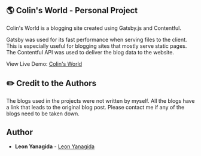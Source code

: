 ## 🌎 Colin's World - Personal Project

Colin's World is a blogging site created using Gatsby.js and Contentful.

Gatsby was used for its fast performance when serving files to the client. This is especially useful for blogging sites that mostly serve static pages. The Contentful API was used to deliver the blog data to the website.

View Live Demo: [Colin's World](https://colinsworld.gtsb.io/)

## ✏️ Credit to the Authors

The blogs used in the projects were not written by myself. All the blogs have a link that leads to the original blog post. Please contact me if any of the blogs need to be taken down.

## Author

- **Leon Yanagida** - [Leon Yanagida](https://leonyanagida.com)
